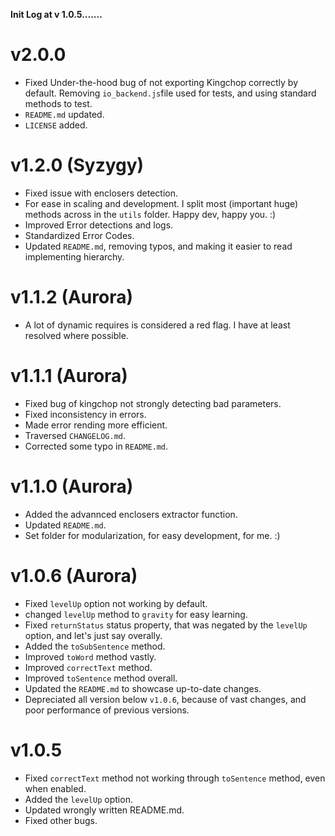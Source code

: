 **Init Log at v 1.0.5.......**

# v2.0.0

- Fixed Under-the-hood bug of not exporting Kingchop correctly by default. Removing `io_backend.js`file used for tests, and using standard methods to test.
- `README.md` updated.
- `LICENSE` added.

# v1.2.0 (Syzygy)

- Fixed issue with enclosers detection.
- For ease in scaling and development. I split most (important huge) methods across in the `utils` folder. Happy dev, happy you. :)
- Improved Error detections and logs.
- Standardized Error Codes.
- Updated `README.md`, removing typos, and making it easier to read implementing hierarchy.

# v1.1.2 (Aurora)

- A lot of dynamic requires is considered a red flag. I have at least resolved where possible.

# v1.1.1 (Aurora)

- Fixed bug of kingchop not strongly detecting bad parameters.
- Fixed inconsistency in errors.
- Made error rending more efficient.
- Traversed `CHANGELOG.md`.
- Corrected some typo in `README.md`.

# v1.1.0 (Aurora)

- Added the advannced enclosers extractor function.
- Updated `README.md`.
- Set folder for modularization, for easy development, for me. :)

# v1.0.6 (Aurora)

- Fixed `levelUp` option not working by default.
- changed `levelUp` method to `gravity` for easy learning.
- Fixed `returnStatus` status property, that was negated by the `levelUp` option, and let's just say overally.
- Added the `toSubSentence` method.
- Improved `toWord` method vastly.
- Improved `correctText` method.
- Improved `toSentence` method overall.
- Updated the `README.md` to showcase up-to-date changes.
- Depreciated all version below `v1.0.6`, because of vast changes, and poor performance of previous versions.

# v1.0.5

- Fixed `correctText` method not working through `toSentence` method, even when enabled.
- Added the `levelUp` option.
- Updated wrongly written README.md.
- Fixed other bugs.
